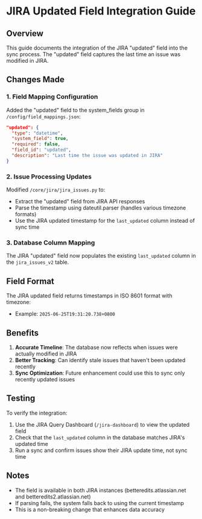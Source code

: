 # JIRA Updated Field Integration Guide

## Overview
This guide documents the integration of the JIRA "updated" field into the sync process. The "updated" field captures the last time an issue was modified in JIRA.

## Changes Made

### 1. Field Mapping Configuration
Added the "updated" field to the system_fields group in `/config/field_mappings.json`:
```json
"updated": {
  "type": "datetime",
  "system_field": true,
  "required": false,
  "field_id": "updated",
  "description": "Last time the issue was updated in JIRA"
}
```

### 2. Issue Processing Updates
Modified `/core/jira/jira_issues.py` to:
- Extract the "updated" field from JIRA API responses
- Parse the timestamp using dateutil.parser (handles various timezone formats)
- Use the JIRA updated timestamp for the `last_updated` column instead of sync time

### 3. Database Column Mapping
The JIRA "updated" field now populates the existing `last_updated` column in the `jira_issues_v2` table.

## Field Format
The JIRA updated field returns timestamps in ISO 8601 format with timezone:
- Example: `2025-06-25T19:31:20.738+0800`

## Benefits
1. **Accurate Timeline**: The database now reflects when issues were actually modified in JIRA
2. **Better Tracking**: Can identify stale issues that haven't been updated recently
3. **Sync Optimization**: Future enhancement could use this to sync only recently updated issues

## Testing
To verify the integration:
1. Use the JIRA Query Dashboard (`/jira-dashboard`) to view the updated field
2. Check that the `last_updated` column in the database matches JIRA's updated time
3. Run a sync and confirm issues show their JIRA update time, not sync time

## Notes
- The field is available in both JIRA instances (betteredits.atlassian.net and betteredits2.atlassian.net)
- If parsing fails, the system falls back to using the current timestamp
- This is a non-breaking change that enhances data accuracy